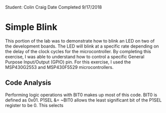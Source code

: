 Student: Colin Craig 
Date Completed 9/17/2018

# Simple Blink
This portion of the lab was to demonstrate how to blink an LED on two of the development boards. The LED will blink at a specific rate depending on the delay of the clock cycles for the microcontroller. By completing this exercise, I was able to understand how to control a specific General Purpose Input/Output (GPIO) pin. For this exercise, I used the MSP430G2553 and MSP430F5529 microcontrollers. 

## Code Analysis
Performing logic operations with BIT0 makes up most of this code. BIT0 is defined as 0x01. P1SEL &= ~BIT0 allows the least significant bit of the P1SEL register to be 0. This selects 

